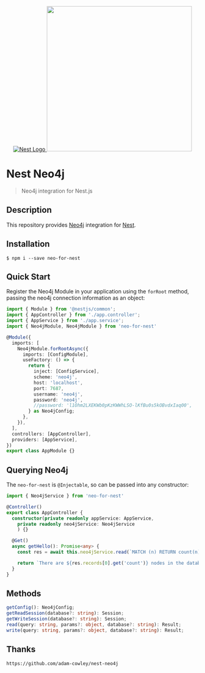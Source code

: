 <p align="center">
  <a href="http://nestjs.com/" target="blank"><img src="https://kamilmysliwiec.com/public/nest-logo.png#1" alt="Nest Logo" />   </a>
  <a href="https://neo4j.com" target="_blank"><img src="https://dist.neo4j.com/wp-content/uploads/20140926224303/neo4j_logo-facebook.png" width="380"></a>
</p>

# Nest Neo4j

> Neo4j integration for Nest.js

## Description

This repository provides [Neo4j](https://www.neo4j.com) integration for [Nest](http://nestjs.com/).

## Installation

```
$ npm i --save neo-for-nest
```

## Quick Start

Register the Neo4j Module in your application using the `forRoot` method, passing the neo4j connection information as an object:

```ts
import { Module } from '@nestjs/common';
import { AppController } from './app.controller';
import { AppService } from './app.service';
import { Neo4jModule, Neo4jModule } from 'neo-for-nest'

@Module({
  imports: [
    Neo4jModule.forRootAsync({
      imports: [ConfigModule],
      useFactory: () => {
        return {
          inject: [ConfigService],
          scheme: 'neo4j',
          host: 'localhost',
          port: 7687,
          username: 'neo4j',
          password: 'neo4j',
          //password: 'l1Ohm2LXEKWb0pKzKWWhLSO-lKfBu0s5kOBvdxIaq00',
        } as Neo4jConfig;
      },
    }),
  ],
  controllers: [AppController],
  providers: [AppService],
})
export class AppModule {}
```

## Querying Neo4j

The `neo-for-nest` is `@Injectable`, so can be passed into any constructor:

```ts
import { Neo4jService } from 'neo-for-nest'

@Controller()
export class AppController {
  constructor(private readonly appService: AppService,
    private readonly neo4jService: Neo4jService
    ) {}

  @Get()
  async getHello(): Promise<any> {
    const res = await this.neo4jService.read(`MATCH (n) RETURN count(n) AS count`)

    return `There are ${res.records[0].get('count')} nodes in the database`
  }
}
```

## Methods

```ts
getConfig(): Neo4jConfig;
getReadSession(database?: string): Session;
getWriteSession(database?: string): Session;
read(query: string, params?: object, database?: string): Result;
write(query: string, params?: object, database?: string): Result;
```

## Thanks

```
https://github.com/adam-cowley/nest-neo4j
```